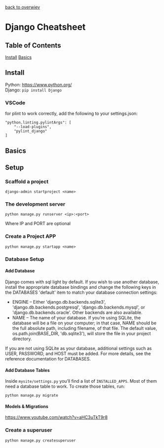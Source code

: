 [back to overwiev](/../..)

# Django Cheatsheet

## Table of Contents

[Install](#install)
[Basics](#basics)

## Install

Python: https://www.python.org/  
Django: `pip install Django`

### VSCode

for plint to work correctly, add the following to your settings.json:

```
"python.linting.pylintArgs": [
    "--load-plugins",
    "pylint_django"
]
```

## Basics

## Setup

### Scaffold a project

```
django-admin startproject <name>
```

### The development server

```
python manage.py runserver <ip>:<port>
```

Where IP and PORT are optional

### Create a Project APP

```
python manage.py startapp <name>
```

### Database Setup

#### Add Database

Django comes with sql light by default. If you wish to use another database, install the appropriate database bindings and change the following keys in the DATABASES 'default' item to match your database connection settings:

- ENGINE – Either 'django.db.backends.sqlite3', 'django.db.backends.postgresql', 'django.db.backends.mysql', or 'django.db.backends.oracle'. Other backends are also available.
- NAME – The name of your database. If you’re using SQLite, the database will be a file on your computer; in that case, NAME should be the full absolute path, including filename, of that file. The default value, os.path.join(BASE_DIR, 'db.sqlite3'), will store the file in your project directory.

If you are not using SQLite as your database, additional settings such as USER, PASSWORD, and HOST must be added. For more details, see the reference documentation for DATABASES.

#### Add Database Tables

Inside `mysite/settings.py` you’ll find a list of `INSTALLED_APPS`. Most of them need a database table to work. To create those tables, run:

```
python manage.py migrate
```

#### Models & Migrations

https://www.youtube.com/watch?v=aHC3uTkT9r8

### Create a superuser

```shell
python manage.py createsuperuser
```
